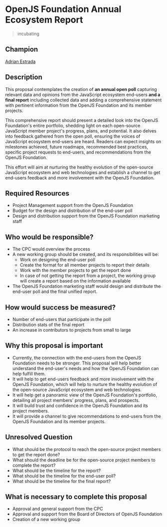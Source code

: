 # **OpenJS Foundation Annual Ecosystem Report**
>  incubating

## **Champion**

[Adrian Estrada](https://github.com/edsadr)

## **Description**

This proposal contemplates the creation of **an annual open poll** capturing relevant data and opinions from the JavaScript ecosystem end-users **and a final report** including collected data and adding a comprehensive statement with pertinent information from the OpenJS Foundation and its member projects.

This comprehensive report should present a detailed look into the OpenJS Foundation's entire portfolio, shedding light on each open-source JavaScript member project's progress, plans, and potential. It also delves into feedback gathered from the open poll, ensuring the voices of JavaScript ecosystem end-users are heard. Readers can expect insights on milestones achieved, future roadmaps, recommended best practices, specific project requests to end-users, and recommendations from the OpenJS Foundation.

This effort will aim at nurturing the healthy evolution of the open-source JavaScript ecosystem and web technologies and establish a channel to get end-users feedback and more involvement with the OpenJS Foundation.

## **Required Resources**

* Project Management support from the OpenJS Foundation
* Budget for the design and distribution of the end-user poll
* Design and distribution support from the OpenJS Foundation marketing staff

## **Who would be responsible?**

* The CPC would overview the process
* A new working group should be created, and its responsibilities will be:
    * Work on designing the end-user poll
    * Create the format for all member projects to report their details
    * Work with the member projects to get the report done
    * In case of not getting the report from a project, the working group will create a report based on the information available
* The OpenJS Foundation marketing staff would design and distribute the end-user poll and the final unified report.

## **How would success be measured?**

* Number of end-users that participate in the poll
* Distribution stats of the final report
* An increase in contributors to projects from small to large

## **Why this proposal is important**

* Currently, the connection with the end-users from the OpenJS Foundation needs to be stronger. This proposal will help better understand the end-user's needs and how the OpenJS Foundation can help fulfill them.
* It will help to get end-users feedback and more involvement with the OpenJS Foundation, which will help to nurture the healthy evolution of the open-source JavaScript ecosystem and web technologies.
* It will help get a panoramic view of the OpenJS Foundation's portfolio, detailing all project members' progress, plans, and prospects.
* It will build trust and confidence in the OpenJS Foundation and its project members.
* It will provide a channel to give recommendations to end-users from the OpenJS Foundation and its member projects.

## **Unresolved Question**

* What should be the protocol to reach the open-source project members to get the report done?
* What should the deadline be for the open-source project members to complete the report?
* What should be the timeline for the report?
* What should be the timeline for the end-user poll?
* What should be the timeline for the final report?

## **What is necessary to complete this proposal**

* Approval and general support from the CPC
* Approval and support from the Board of Directors of OpenJS Foundation
* Creation of a new working group
